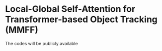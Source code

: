 # Local-Global Self-Attention for Transformer-based Object Tracking (MMFF)
The codes will be publicly available

